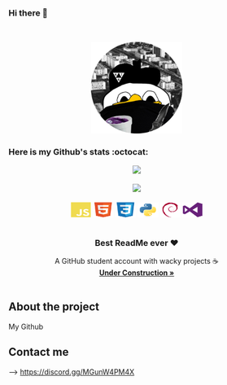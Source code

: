 ### Hi there 👋

<br>

<p align="center">
  <img src="image/66_crop.png" alt="Logo" width="180" height="180" >
</p>

<!--     GITHUB STATS     -->
### Here is my Github's stats :octocat:

<div align="center">
  <a href="https://github.com/honoeagle">
  <img height="180em" src="https://github-readme-stats.vercel.app/api?username=honoeagle&hide=_border=true&title_color=0ff54c&icon_color=0ff54c&text_color=c9d1d9&bg_color=0d1117&show_icons=true;count_private=true&amp;include_all_commits=true"/>
  <br>
  <br>
  <img height="130em" src="https://github-readme-stats.vercel.app/api/top-langs/?username=honoeagle&hide=_border=true&title_color=0ff54c&icon_color=0ff54c&text_color=c9d1d9&bg_color=0d1117&layout=compact&amp;show_icons=true&amp;"/>
  </a>
</div>

<br>

<div style="display: inline_block" align="center">
  <img align="center" height="30" width="40" src="image/javascript-plain.svg">
  <img align="center" height="30" width="40" src="image/html5-original.svg">
  <img align="center" height="30" width="40" src="image/css3-original.svg">
  <img align="center" height="30" width="40" src="image/python-original.svg">
  <img align="center" height="30" width="40" src="image/debian-plain.svg">
  <img align="center" height="30" width="40" src="image/visualstudio-plain.svg">
</div>

<br>

  <h3 align="center">Best ReadMe ever ❤</h3>

  <p align="center">
    A GitHub student account with wacky projects ☕
    <br />
    <a href="https://github.com/HonoEagle"><strong>Under Construction »</strong></a>
    <br />
    <br />
  </p>


<!--     ABOUTE THE PROJECT     -->

## About the project
My Github

<!--     CONTACT ME     -->

## Contact me
--> https://discord.gg/MGunW4PM4X
